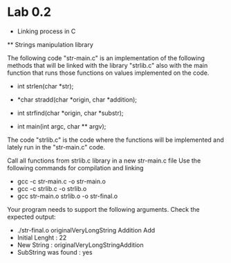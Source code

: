 # Lab 0.2 

- Linking process in C 

** Strings manipulation library

The following code "str-main.c" is an implementation of the following methods 
that will be linked with the library "strlib.c" also with the main function 
that runs those functions on values implemented on the code.

* int strlen(char *str);

* *char stradd(char *origin, char *addition);

* int strfind(char *origin, char *substr);

* int main(int argc, char ** argv);

The code "strlib.c" is the code where the functions will be implemented and lately run 
in the "str-main.c" code. 

Call all functions from strlib.c library in a new str-main.c file
Use the following commands for compilation and linking

*  gcc -c str-main.c -o str-main.o
*  gcc -c strlib.c -o strlib.o
*  gcc str-main.o strlib.o -o str-final.o

Your program needs to support the following arguments. Check the expected output:

*  ./str-final.o originalVeryLongString Addition Add
*  Initial Lenght      : 22
*  New String          : originalVeryLongStringAddition
*  SubString was found : yes
